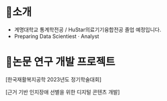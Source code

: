 # 📌소개
- 계명대학교 통계학전공 / HuStar의료기기융합전공 졸업 예정입니다.
- Preparing Data Scientiest · Analyst

# 📜논문 연구 개발 프로젝트
[한국재활복지공학 2023년도 정기학술대회]

[근거 기반 인지장애 선별을 위한 디지털 콘텐츠 개발]
